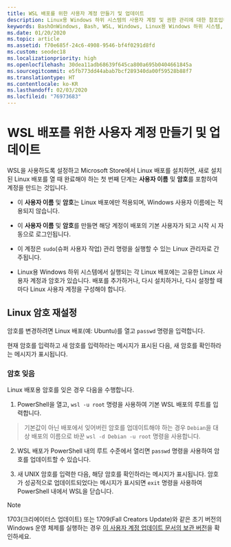 ```yaml
---
title: WSL 배포를 위한 사용자 계정 만들기 및 업데이트
description: Linux용 Windows 하위 시스템의 사용자 계정 및 권한 관리에 대한 참조입니다.
keywords: BashOnWindows, Bash, WSL, Windows, Linux용 Windows 하위 시스템, Windows 하위 시스템, Ubuntu, 사용자 계정
ms.date: 01/20/2020
ms.topic: article
ms.assetid: f70e685f-24c6-4908-9546-bf4f0291d8fd
ms.custom: seodec18
ms.localizationpriority: high
ms.openlocfilehash: 30dea11adb68639f645ca800a695b0404661845a
ms.sourcegitcommit: e5fb773dd44abab7bcf289340da00f59528b88f7
ms.translationtype: HT
ms.contentlocale: ko-KR
ms.lasthandoff: 02/03/2020
ms.locfileid: "76973683"
---
```

# <a name="create-and-update-user-accounts-for-wsl-distributions"></a>WSL 배포를 위한 사용자 계정 만들기 및 업데이트

WSL을 사용하도록 설정하고 Microsoft Store에서 Linux 배포를 설치하면, 새로 설치된 Linux 배포를 열 때 완료해야 하는 첫 번째 단계는 **사용자 이름** 및 **암호**를 포함하여 계정을 만드는 것입니다.

- 이 **사용자 이름** 및 **암호**는 Linux 배포에만 적용되며, Windows 사용자 이름에는 적용되지 않습니다.

- 이 **사용자 이름** 및 **암호**를 만들면 해당 계정이 배포의 기본 사용자가 되고 시작 시 자동으로 로그인됩니다.

- 이 계정은 `sudo`(슈퍼 사용자 작업) 관리 명령을 실행할 수 있는 Linux 관리자로 간주됩니다.

- Linux용 Windows 하위 시스템에서 실행되는 각 Linux 배포에는 고유한 Linux 사용자 계정과 암호가 있습니다.  배포를 추가하거나, 다시 설치하거나, 다시 설정할 때마다 Linux 사용자 계정을 구성해야 합니다.

## <a name="reset-your-linux-password"></a>Linux 암호 재설정

암호를 변경하려면 Linux 배포(예: Ubuntu)를 열고 `passwd` 명령을 입력합니다.

현재 암호를 입력하고 새 암호를 입력하라는 메시지가 표시된 다음, 새 암호를 확인하라는 메시지가 표시됩니다.

### <a name="forgot-your-password"></a>암호 잊음

Linux 배포용 암호를 잊은 경우 다음을 수행합니다.

1. PowerShell을 열고, `wsl -u root` 명령을 사용하여 기본 WSL 배포의 루트를 입력합니다.

> 기본값이 아닌 배포에서 잊어버린 암호를 업데이트해야 하는 경우 `Debian`을 대상 배포의 이름으로 바꾼 `wsl -d Debian -u root` 명령을 사용합니다.

2. WSL 배포가 PowerShell 내의 루트 수준에서 열리면 `passwd` 명령을 사용하여 암호를 업데이트할 수 있습니다.

3. 새 UNIX 암호를 입력한 다음, 해당 암호를 확인하라는 메시지가 표시됩니다. 암호가 성공적으로 업데이트되었다는 메시지가 표시되면 `exit` 명령을 사용하여 PowerShell 내에서 WSL을 닫습니다.

> [!NOTE]
> 1703(크리에이터스 업데이트) 또는 1709(Fall Creators Update)와 같은 초기 버전의 Windows 운영 체제를 실행하는 경우 [이 사용자 계정 업데이트 문서의 보관 버전](./user-support-archived.md)을 확인하세요.
